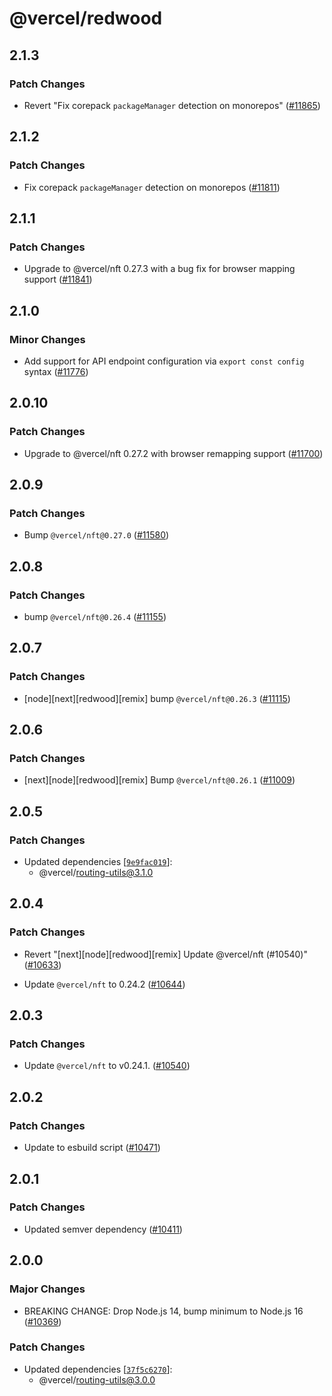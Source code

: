 # @vercel/redwood

## 2.1.3

### Patch Changes

- Revert "Fix corepack `packageManager` detection on monorepos" ([#11865](https://github.com/khulnasoft/devkit/pull/11865))

## 2.1.2

### Patch Changes

- Fix corepack `packageManager` detection on monorepos ([#11811](https://github.com/khulnasoft/devkit/pull/11811))

## 2.1.1

### Patch Changes

- Upgrade to @vercel/nft 0.27.3 with a bug fix for browser mapping support ([#11841](https://github.com/khulnasoft/devkit/pull/11841))

## 2.1.0

### Minor Changes

- Add support for API endpoint configuration via `export const config` syntax ([#11776](https://github.com/khulnasoft/devkit/pull/11776))

## 2.0.10

### Patch Changes

- Upgrade to @vercel/nft 0.27.2 with browser remapping support ([#11700](https://github.com/khulnasoft/devkit/pull/11700))

## 2.0.9

### Patch Changes

- Bump `@vercel/nft@0.27.0` ([#11580](https://github.com/khulnasoft/devkit/pull/11580))

## 2.0.8

### Patch Changes

- bump `@vercel/nft@0.26.4` ([#11155](https://github.com/khulnasoft/devkit/pull/11155))

## 2.0.7

### Patch Changes

- [node][next][redwood][remix] bump `@vercel/nft@0.26.3` ([#11115](https://github.com/khulnasoft/devkit/pull/11115))

## 2.0.6

### Patch Changes

- [next][node][redwood][remix] Bump `@vercel/nft@0.26.1` ([#11009](https://github.com/khulnasoft/devkit/pull/11009))

## 2.0.5

### Patch Changes

- Updated dependencies [[`9e9fac019`](https://github.com/khulnasoft/devkit/commit/9e9fac0191cb1428ac9e5479c3d5c8afd7b7d357)]:
  - @vercel/routing-utils@3.1.0

## 2.0.4

### Patch Changes

- Revert "[next][node][redwood][remix] Update @vercel/nft (#10540)" ([#10633](https://github.com/khulnasoft/devkit/pull/10633))

- Update `@vercel/nft` to 0.24.2 ([#10644](https://github.com/khulnasoft/devkit/pull/10644))

## 2.0.3

### Patch Changes

- Update `@vercel/nft` to v0.24.1. ([#10540](https://github.com/khulnasoft/devkit/pull/10540))

## 2.0.2

### Patch Changes

- Update to esbuild script ([#10471](https://github.com/khulnasoft/devkit/pull/10471))

## 2.0.1

### Patch Changes

- Updated semver dependency ([#10411](https://github.com/khulnasoft/devkit/pull/10411))

## 2.0.0

### Major Changes

- BREAKING CHANGE: Drop Node.js 14, bump minimum to Node.js 16 ([#10369](https://github.com/khulnasoft/devkit/pull/10369))

### Patch Changes

- Updated dependencies [[`37f5c6270`](https://github.com/khulnasoft/devkit/commit/37f5c6270058336072ca733673ea72dd6c56bd6a)]:
  - @vercel/routing-utils@3.0.0
